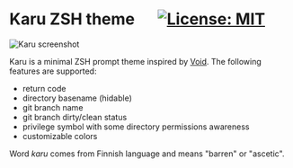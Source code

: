 # Karu ZSH theme &emsp; [![License: MIT](https://img.shields.io/badge/License-MIT-yellow.svg)](https://opensource.org/licenses/MIT)

![Karu screenshot](https://user-images.githubusercontent.com/8877215/33118835-baaefa2c-cf75-11e7-9c3c-09240968ee83.png)

Karu is a minimal ZSH prompt theme inspired by [Void]. The following features are supported:

* return code
* directory basename (hidable)
* git branch name 
* git branch dirty/clean status
* privilege symbol with some directory permissions awareness
* customizable colors

Word *karu* comes from Finnish language and means "barren" or "ascetic".

[Void]: https://github.com/desyncr/void
